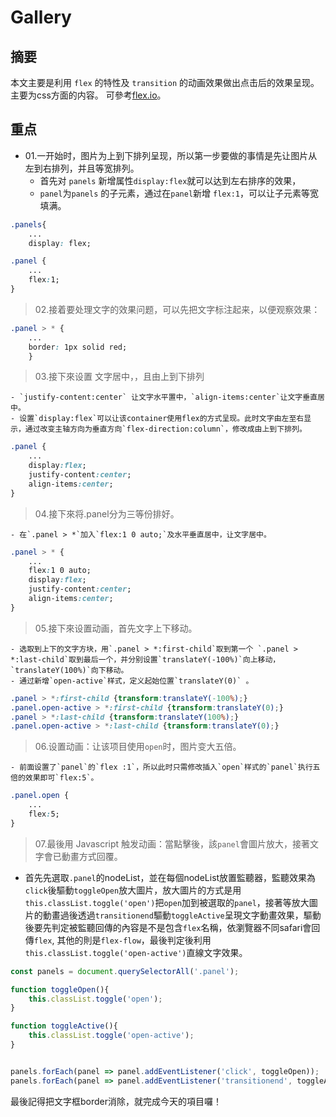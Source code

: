 # Gallery

## 摘要
本文主要是利用 `flex` 的特性及 `transition` 的动画效果做出点击后的效果呈现。主要为css方面的内容。
可參考[flex.io](https://www.flex.io/)。


## 重点

- 01.一开始时，图片为上到下排列呈现，所以第一步要做的事情是先让图片从左到右排列，并且等宽排列。
	- 首先对 `panels` 新增属性`display:flex`就可以达到左右排序的效果，
	- `panel`为`panels` 的子元素，通过在`panel`新增 `flex:1`，可以让子元素等宽填满。

```css
.panels{
	...
	display: flex;

.panel {
	...
	flex:1;
}
```

>02.接着要处理文字的效果问题，可以先把文字标注起来，以便观察效果：

```css
.panel > * {
	...
    border: 1px solid red;
    }

```

>03.接下來设置 文字居中，，且由上到下排列

	- `justify-content:center` 让文字水平置中，`align-items:center`让文字垂直居中。
	- 设置`display:flex`可以让该container使用flex的方式呈现。此时文字由左至右显示，通过改变主轴方向为垂直方向`flex-direction:column`，修改成由上到下排列。

```css
.panel {
	...
	display:flex;
	justify-content:center;
	align-items:center;
}

```

>04.接下來将.panel分为三等份排好。

	- 在`.panel > *`加入`flex:1 0 auto;`及水平垂直居中，让文字居中。

```css
.panel > * {
	...
	flex:1 0 auto;
	display:flex;
	justify-content:center;
	align-items:center;
}
```

>05.接下來设置动画，首先文字上下移动。

	- 选取到上下的文字方块，用`.panel > *:first-child`取到第一个 `.panel > *:last-child`取到最后一个，并分别设置`translateY(-100%)`向上移动，`translateY(100%)`向下移动。
	- 通过新增`open-active`样式，定义起始位置`translateY(0)` 。

```css
.panel > *:first-child {transform:translateY(-100%);}
.panel.open-active > *:first-child {transform:translateY(0);}
.panel > *:last-child {transform:translateY(100%);}
.panel.open-active > *:last-child {transform:translateY(0);}
```

>06.设置动画：让该项目使用`open`时，图片变大五倍。

	- 前面设置了`panel`的`flex :1`，所以此时只需修改插入`open`样式的`panel`执行五倍的效果即可`flex:5`。

```css
.panel.open {
	...
	flex:5;
}
```

> 07.最後用 Javascript 触发动画：當點擊後，該`panel`會圖片放大，接著文字會已動畫方式回覆。

- 首先先選取`.panel`的nodeList，並在每個nodeList放置監聽器，監聽效果為`click`後驅動`toggleOpen`放大圖片，放大圖片的方式是用`this.classList.toggle('open')`把`open`加到被選取的`panel`，接著等放大圖片的動畫過後透過`transitionend`驅動`toggleActive`呈現文字動畫效果，驅動後要先判定被監聽回傳的內容是不是包含`flex`名稱，依瀏覽器不同safari會回傳`flex`, 其他的則是`flex-flow`，最後判定後利用`this.classList.toggle('open-active')`直線文字效果。

```javascript
const panels = document.querySelectorAll('.panel');

function toggleOpen(){
	this.classList.toggle('open');
}

function toggleActive(){
	this.classList.toggle('open-active');
}


panels.forEach(panel => panel.addEventListener('click', toggleOpen));
panels.forEach(panel => panel.addEventListener('transitionend', toggleActive));
```

最後記得把文字框border消除，就完成今天的項目囉！

